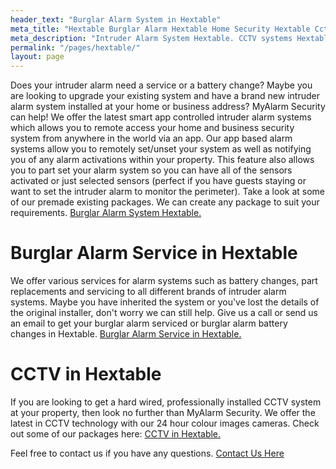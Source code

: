 ```yaml
---
header_text: "Burglar Alarm System in Hextable"
meta_title: "Hextable Burglar Alarm Hextable Home Security Hextable Cctv - My Alarm Security"
meta_description: "Intruder Alarm System Hextable. CCTV systems Hextable. Burglar Alarm Service Alarm Battery Hextable. Hextable Security Alarm Fault. Contact us  020 8302 4065"
permalink: "/pages/hextable/"
layout: page
---
```


Does your intruder alarm need a service or a battery change? Maybe you are looking to upgrade your existing system and have a brand new intruder alarm system installed at your home or business address? MyAlarm Security can help! We offer the latest smart app controlled intruder alarm systems which allows you to remote access your home and business security system from anywhere in the world via an app. Our app based alarm systems allow you to remotely set/unset your system as well as notifying you of any alarm activations within your property. This feature also allows you to part set your alarm system so you can have all of the sensors activated or just selected sensors (perfect if you have guests staying or want to set the intruder alarm to monitor the perimeter). Take a look at some of our premade existing packages. We can create any package to suit your requirements. [Burglar Alarm System Hextable.](/categories/burglar-alarms/)

# Burglar Alarm Service in Hextable 

We offer various services for alarm systems such as battery changes, part replacements and servicing to all different brands of intruder alarm systems. Maybe you have inherited the system or you\'ve lost the details of the original installer, don\'t worry we can still help. Give us a call or send us an email to get your burglar alarm serviced or burglar alarm battery changes in Hextable. [Burglar Alarm Service in Hextable.](/categories/servicing-and-repairs/)

# CCTV in Hextable 

If you are looking to get a hard wired, professionally installed CCTV system at your property, then look no further than MyAlarm Security. We offer the latest in CCTV technology with our 24 hour colour images cameras. Check out some of our packages here: [CCTV in Hextable.](/categories/cctv/)

Feel free to contact us if you have any questions. [Contact Us Here](/contact/)